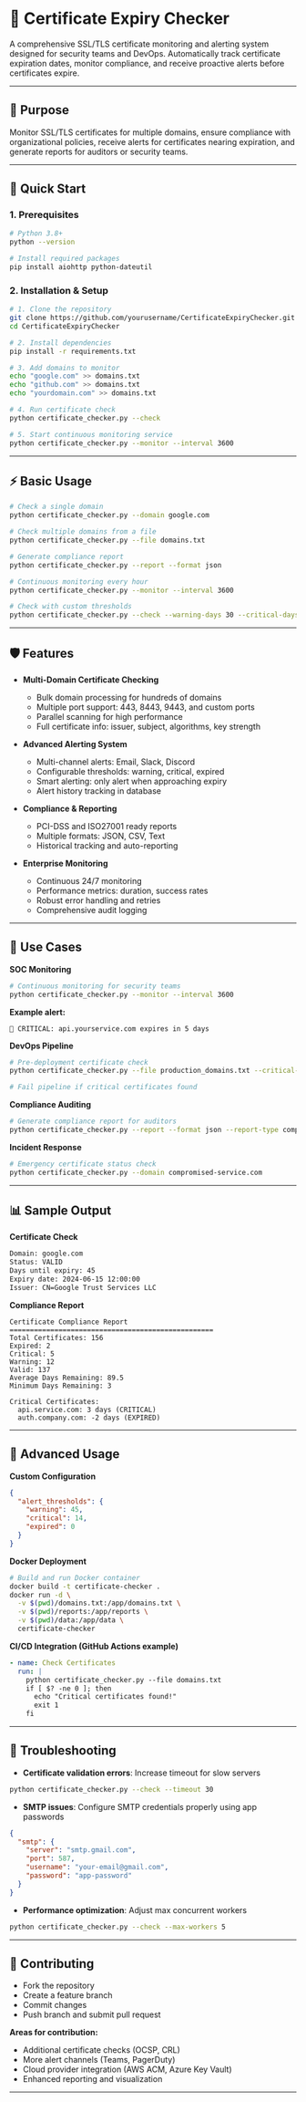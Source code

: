 # 📜 Certificate Expiry Checker

A comprehensive SSL/TLS certificate monitoring and alerting system designed for security teams and DevOps. Automatically track certificate expiration dates, monitor compliance, and receive proactive alerts before certificates expire.

---

## 🎯 Purpose

Monitor SSL/TLS certificates for multiple domains, ensure compliance with organizational policies, receive alerts for certificates nearing expiration, and generate reports for auditors or security teams.

---

## 🚀 Quick Start

### 1. Prerequisites

```bash
# Python 3.8+
python --version

# Install required packages
pip install aiohttp python-dateutil
```

### 2. Installation & Setup

```bash
# 1. Clone the repository
git clone https://github.com/yourusername/CertificateExpiryChecker.git
cd CertificateExpiryChecker

# 2. Install dependencies
pip install -r requirements.txt

# 3. Add domains to monitor
echo "google.com" >> domains.txt
echo "github.com" >> domains.txt
echo "yourdomain.com" >> domains.txt

# 4. Run certificate check
python certificate_checker.py --check

# 5. Start continuous monitoring service
python certificate_checker.py --monitor --interval 3600
```

---

## ⚡ Basic Usage

```bash
# Check a single domain
python certificate_checker.py --domain google.com

# Check multiple domains from a file
python certificate_checker.py --file domains.txt

# Generate compliance report
python certificate_checker.py --report --format json

# Continuous monitoring every hour
python certificate_checker.py --monitor --interval 3600

# Check with custom thresholds
python certificate_checker.py --check --warning-days 30 --critical-days 7
```

---

## 🛡️ Features

* **Multi-Domain Certificate Checking**

  * Bulk domain processing for hundreds of domains
  * Multiple port support: 443, 8443, 9443, and custom ports
  * Parallel scanning for high performance
  * Full certificate info: issuer, subject, algorithms, key strength

* **Advanced Alerting System**

  * Multi-channel alerts: Email, Slack, Discord
  * Configurable thresholds: warning, critical, expired
  * Smart alerting: only alert when approaching expiry
  * Alert history tracking in database

* **Compliance & Reporting**

  * PCI-DSS and ISO27001 ready reports
  * Multiple formats: JSON, CSV, Text
  * Historical tracking and auto-reporting

* **Enterprise Monitoring**

  * Continuous 24/7 monitoring
  * Performance metrics: duration, success rates
  * Robust error handling and retries
  * Comprehensive audit logging

---

## 🧪 Use Cases

**SOC Monitoring**

```bash
# Continuous monitoring for security teams
python certificate_checker.py --monitor --interval 3600
```

**Example alert:**

```
🚨 CRITICAL: api.yourservice.com expires in 5 days
```

**DevOps Pipeline**

```bash
# Pre-deployment certificate check
python certificate_checker.py --file production_domains.txt --critical-days 90

# Fail pipeline if critical certificates found
```

**Compliance Auditing**

```bash
# Generate compliance report for auditors
python certificate_checker.py --report --format json --report-type compliance
```

**Incident Response**

```bash
# Emergency certificate status check
python certificate_checker.py --domain compromised-service.com
```

---

## 📊 Sample Output

**Certificate Check**

```bash
Domain: google.com
Status: VALID
Days until expiry: 45
Expiry date: 2024-06-15 12:00:00
Issuer: CN=Google Trust Services LLC
```

**Compliance Report**

```text
Certificate Compliance Report
==================================================
Total Certificates: 156
Expired: 2
Critical: 5
Warning: 12
Valid: 137
Average Days Remaining: 89.5
Minimum Days Remaining: 3

Critical Certificates:
  api.service.com: 3 days (CRITICAL)
  auth.company.com: -2 days (EXPIRED)
```

---

## 🔧 Advanced Usage

**Custom Configuration**

```json
{
  "alert_thresholds": {
    "warning": 45,
    "critical": 14,
    "expired": 0
  }
}
```

**Docker Deployment**

```bash
# Build and run Docker container
docker build -t certificate-checker .
docker run -d \
  -v $(pwd)/domains.txt:/app/domains.txt \
  -v $(pwd)/reports:/app/reports \
  -v $(pwd)/data:/app/data \
  certificate-checker
```

**CI/CD Integration (GitHub Actions example)**

```yaml
- name: Check Certificates
  run: |
    python certificate_checker.py --file domains.txt
    if [ $? -ne 0 ]; then
      echo "Critical certificates found!"
      exit 1
    fi
```

---

## 🐛 Troubleshooting

* **Certificate validation errors**: Increase timeout for slow servers

```bash
python certificate_checker.py --check --timeout 30
```

* **SMTP issues**: Configure SMTP credentials properly using app passwords

```json
{
  "smtp": {
    "server": "smtp.gmail.com",
    "port": 587,
    "username": "your-email@gmail.com",
    "password": "app-password"
  }
}
```

* **Performance optimization**: Adjust max concurrent workers

```bash
python certificate_checker.py --check --max-workers 5
```

---

## 🤝 Contributing

* Fork the repository
* Create a feature branch
* Commit changes
* Push branch and submit pull request

**Areas for contribution:**

* Additional certificate checks (OCSP, CRL)
* More alert channels (Teams, PagerDuty)
* Cloud provider integration (AWS ACM, Azure Key Vault)
* Enhanced reporting and visualization

---
